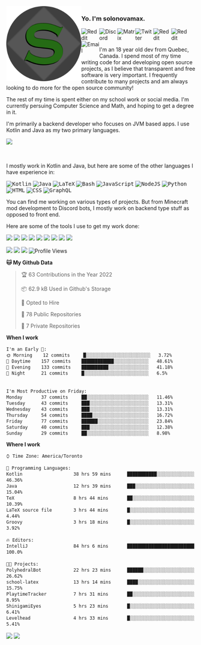 <img align="left" alt="Avatar" width="200px" src="https://raw.githubusercontent.com/solonovamax/solonovamax/main/solonovamax-circle.png" />

### Yo. I'm solonovamax.

<a href="https://gitlab.com/solonovamax">
    <img align="left" alt="Reddit" width="48px" src="https://img.icons8.com/color/2x/gitlab.png">
</a>

<a href="https://discord.solonovamax.gay">
    <img align="left" alt="Discord" width="48px" src="https://img.icons8.com/color/2x/discord-logo.png">
</a>

<a href="https://matrix.to/#/@solonovamax:matrix.org">
    <img align="left" alt="Matrix" width="48px" src="https://img.icons8.com/material/2x/matrix-logo.png">
</a>

<a href="https://twitter.com/solonovamax">
    <img align="left" alt="Twitter" width="48px" src="https://img.icons8.com/color/2x/twitter.png">
</a>

<!-- <a href="https://twitch.tv/solonovamax">
    <img align="left" alt="Twitch" width="48px" src="https://img.icons8.com/color/2x/twitch.png">
</a> -->

<a href="https://reddit.com/u/solonovamax">
    <img align="left" alt="Reddit" width="48px" src="https://img.icons8.com/color/2x/reddit.png">
</a>

<a href="https://www.youtube.com/channel/UCTxCeyGu41WfEBT8mXpjHMA">
    <img align="left" alt="Reddit" width="48px" src="https://img.icons8.com/color/2x/youtube.png">
</a>

<a href="mailto:solonovamax@12oclockpoint.com">
    <img align="left" alt="Email" width="48px" src="https://img.icons8.com/fluency/2x/mail.png">
</a>

<!-- <a href="https://open.spotify.com/user/solonovamax">
    <img align="left" alt="Spotify" width="48px" src="https://img.icons8.com/color/2x/spotify.png">
</a> -->

<br/>
<br/>

I'm an 18 year old dev from Quebec, Canada.
I spend most of my time writing code for and developing open source projects, as I believe that transparent and free software is very important.
I frequently contribute to many projects and am always looking to do more for the open source community!

The rest of my time is spent either on my school work or social media. I'm currently persuing Computer Science and Math, and hoping to get a degree in it.

I'm primarily a backend developer who focuses on JVM based apps. I use Kotlin and Java as my two primary languages.


<a href="https://github.com/ryo-ma/github-profile-trophy"><img src="https://github-profile-trophy.vercel.app/?username=pierreschwang&margin-w=15&row=1"/></a> 

<br/>

I mostly work in Kotlin and Java, but here are some of the other languages I have experience in:

<kbd><img height="32" alt="Kotlin" src="https://img.icons8.com/color/1x/kotlin.png"></kbd>
<kbd><img height="32" alt="Java" src="https://img.icons8.com/color/1x/java-coffee-cup-logo.png"></kbd>
<kbd><img height="32" alt="LaTeX" src="https://img.icons8.com/color/1x/latex.png"></kbd>
<kbd><img height="32" alt="Bash" src="https://img.icons8.com/color/1x/console.png"></kbd>
<kbd><img height="32" alt="JavaScript" src="https://img.icons8.com/color/1x/javascript.png"></kbd>
<kbd><img height="32" alt="NodeJS" src="https://img.icons8.com/color/1x/nodejs.png"></kbd>
<kbd><img height="32" alt="Python" src="https://img.icons8.com/color/1x/python.png"></kbd>
<kbd><img height="32" alt="HTML" src="https://img.icons8.com/color/1x/html-5.png"></kbd>
<kbd><img height="32" alt="CSS" src="https://img.icons8.com/color/1x/css3.png"></kbd>
<kbd><img height="32" alt="GraphQL" src="https://img.icons8.com/color/1x/graphql.png"></kbd>

You can find me working on various types of projects.
But from Minecraft mod development to Discord bots, I mostly work on backend type stuff as opposed to front end.

Here are some of the tools I use to get my work done:

<kbd><img height="32" src="https://img.icons8.com/color/2x/intellij-idea.png"></kbd>
<kbd><img height="32" src="https://img.icons8.com/color/2x/linux.png"></kbd>
<kbd><img height="32" src="https://img.icons8.com/fluent/2x/console.png"></kbd>
<kbd><img height="32" src="https://img.icons8.com/color/2x/open-source.png"></kbd>
<kbd><img height="32" src="https://img.icons8.com/color/2x/git.png"></kbd>
<kbd><img height="32" src="https://img.icons8.com/color/2x/docker.png"></kbd>
<kbd><img height="32" src="https://img.icons8.com/color/2x/mongodb.png"></kbd>
<kbd><img height="32" src="https://img.icons8.com/color/2x/nginx.png"></kbd>
<kbd><img height="32" src="https://img.icons8.com/metro/2x/mysql.png"></kbd>

![](https://img.shields.io/badge/OS-Arch%20Linux-informational?style=flat&logo=Arch%20Linux&logoColor=white&color=007ec6)
![](https://img.shields.io/badge/Editor-IntelliJ%20Idea-informational?style=flat&logo=IntelliJ%20Idea&logoColor=white&color=007ec6)
![](https://img.shields.io/badge/Main%20Languages-Java%20%26%20Kotlin-informational?style=flat&logo=Java&logoColor=white&color=007ec6)
![Profile Views](https://komarev.com/ghpvc/?username=solonovamax&color=blue&style=flat)


<!--START_SECTION:waka-->
**🐱 My Github Data** 

> 🏆 63 Contributions in the Year 2022
 > 
> 📦 62.9 kB Used in Github's Storage 
 > 
> 💼 Opted to Hire
 > 
> 📜 78 Public Repositories 
 > 
> 🔑 7 Private Repositories  
 > 
**When I work** 

```text
I'm an Early 🐤: 
🌞 Morning    12 commits     █░░░░░░░░░░░░░░░░░░░░░░░░   3.72% 
🌆 Daytime    157 commits    ████████████░░░░░░░░░░░░░   48.61% 
🌃 Evening    133 commits    ██████████░░░░░░░░░░░░░░░   41.18% 
🌙 Night      21 commits     █░░░░░░░░░░░░░░░░░░░░░░░░   6.5%


I'm Most Productive on Friday: 
Monday       37 commits     ██░░░░░░░░░░░░░░░░░░░░░░░   11.46% 
Tuesday      43 commits     ███░░░░░░░░░░░░░░░░░░░░░░   13.31% 
Wednesday    43 commits     ███░░░░░░░░░░░░░░░░░░░░░░   13.31% 
Thursday     54 commits     ████░░░░░░░░░░░░░░░░░░░░░   16.72% 
Friday       77 commits     ██████░░░░░░░░░░░░░░░░░░░   23.84% 
Saturday     40 commits     ███░░░░░░░░░░░░░░░░░░░░░░   12.38% 
Sunday       29 commits     ██░░░░░░░░░░░░░░░░░░░░░░░   8.98%

```


**Where I work** 

```text
⌚︎ Time Zone: America/Toronto

💬 Programming Languages: 
Kotlin                   38 hrs 59 mins      ███████████░░░░░░░░░░░░░░   46.36% 
Java                     12 hrs 39 mins      ███░░░░░░░░░░░░░░░░░░░░░░   15.04% 
TeX                      8 hrs 44 mins       ██░░░░░░░░░░░░░░░░░░░░░░░   10.39% 
LaTeX source file        3 hrs 44 mins       █░░░░░░░░░░░░░░░░░░░░░░░░   4.44% 
Groovy                   3 hrs 18 mins       █░░░░░░░░░░░░░░░░░░░░░░░░   3.92%

🔥 Editors: 
IntelliJ                 84 hrs 6 mins       █████████████████████████   100.0%

🐱‍💻 Projects: 
PolyhedralBot            22 hrs 23 mins      ██████░░░░░░░░░░░░░░░░░░░   26.62% 
school-latex             13 hrs 14 mins      ████░░░░░░░░░░░░░░░░░░░░░   15.75% 
PlaytimeTracker          7 hrs 31 mins       ██░░░░░░░░░░░░░░░░░░░░░░░   8.95% 
ShinigamiEyes            5 hrs 23 mins       █░░░░░░░░░░░░░░░░░░░░░░░░   6.41% 
Levelhead                4 hrs 33 mins       █░░░░░░░░░░░░░░░░░░░░░░░░   5.41%

```


<!--END_SECTION:waka-->

<div style="white-space:nowrap;width:100%;position: relative;display: inline-block">
<img align="center" src="https://github-readme-stats.vercel.app/api?username=solonovamax&custom_title=solonovamax%27s%20Github%20Stats&langs_count=5&include_all_commits=true&count_private=true&show_icons=true&theme=github_dark"/>
<img align="center" src="https://github-readme-stats.vercel.app/api/wakatime?username=solonovamax&custom_title=solonovamax%27s%20Primary%20Languages&langs_count=10&show_icons=true&theme=github_dark"/>
</div>
